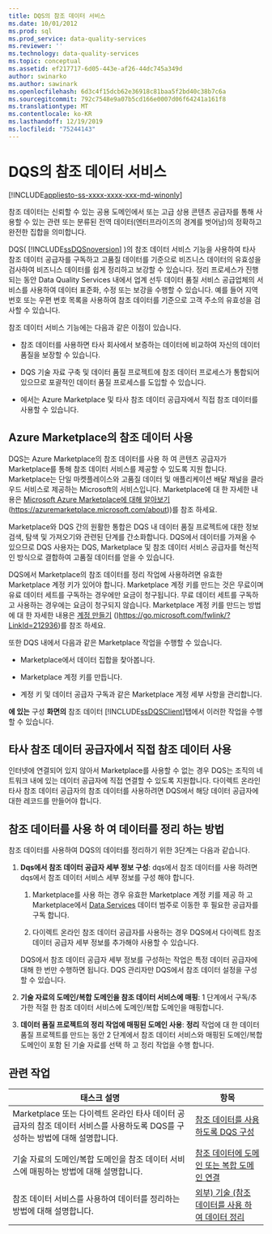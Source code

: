```yaml
---
title: DQS의 참조 데이터 서비스
ms.date: 10/01/2012
ms.prod: sql
ms.prod_service: data-quality-services
ms.reviewer: ''
ms.technology: data-quality-services
ms.topic: conceptual
ms.assetid: ef217717-6d05-443e-af26-44dc745a349d
author: swinarko
ms.author: sawinark
ms.openlocfilehash: 6d3c4f15dcb62e36918c81baa5f2bd40c38b7c6a
ms.sourcegitcommit: 792c7548e9a07b5cd166e0007d06f64241a161f8
ms.translationtype: MT
ms.contentlocale: ko-KR
ms.lasthandoff: 12/19/2019
ms.locfileid: "75244143"
---
```

# <a name="reference-data-services-in-dqs"></a>DQS의 참조 데이터 서비스

[!INCLUDE[appliesto-ss-xxxx-xxxx-xxx-md-winonly](../includes/appliesto-ss-xxxx-xxxx-xxx-md-winonly.md)]

  참조 데이터는 신뢰할 수 있는 공용 도메인에서 또는 고급 상용 콘텐츠 공급자를 통해 사용할 수 있는 관련 또는 분류된 전역 데이터(엔터프라이즈의 경계를 벗어남)의 정확하고 완전한 집합을 의미합니다.  
  
 DQS( [!INCLUDE[ssDQSnoversion](../includes/ssdqsnoversion-md.md)] )의 참조 데이터 서비스 기능을 사용하여 타사 참조 데이터 공급자를 구독하고 고품질 데이터를 기준으로 비즈니스 데이터의 유효성을 검사하여 비즈니스 데이터를 쉽게 정리하고 보강할 수 있습니다. 정리 프로세스가 진행되는 동안 Data Quality Services 내에서 업계 선두 데이터 품질 서비스 공급업체의 서비스를 사용하여 데이터 표준화, 수정 또는 보강을 수행할 수 있습니다. 예를 들어 지역 번호 또는 우편 번호 목록을 사용하여 참조 데이터를 기준으로 고객 주소의 유효성을 검사할 수 있습니다.  
  
 참조 데이터 서비스 기능에는 다음과 같은 이점이 있습니다.  
  
-   참조 데이터를 사용하면 타사 회사에서 보증하는 데이터에 비교하여 자신의 데이터 품질을 보장할 수 있습니다.  
  
-   DQS 기술 자료 구축 및 데이터 품질 프로젝트에 참조 데이터 프로세스가 통합되어 있으므로 포괄적인 데이터 품질 프로세스를 도입할 수 있습니다.  
  
-   에서는 Azure Marketplace 및 타사 참조 데이터 공급자에서 직접 참조 데이터를 사용할 수 있습니다.  
  
##  <a name="Marketplace"></a>Azure Marketplace의 참조 데이터 사용  
 DQS는 Azure Marketplace의 참조 데이터를 사용 하 여 콘텐츠 공급자가 Marketplace를 통해 참조 데이터 서비스를 제공할 수 있도록 지원 합니다. Marketplace는 단일 마켓플레이스와 고품질 데이터 및 애플리케이션 배달 채널을 클라우드 서비스로 제공하는 Microsoft의 서비스입니다. Marketplace에 대 한 자세한 내용은 [Microsoft Azure Marketplace에 대해 알아보기](https://azuremarketplace.microsoft.com/about) (https://azuremarketplace.microsoft.com/about))를 참조 하세요.
  
 Marketplace와 DQS 간의 원활한 통합은 DQS 내 데이터 품질 프로젝트에 대한 정보 검색, 탐색 및 가져오기와 관련된 단계를 간소화합니다. DQS에서 데이터를 가져올 수 있으므로 DQS 사용자는 DQS, Marketplace 및 참조 데이터 서비스 공급자를 혁신적인 방식으로 결합하여 고품질 데이터를 얻을 수 있습니다.  
  
 DQS에서 Marketplace의 참조 데이터를 정리 작업에 사용하려면 유효한 Marketplace 계정 키가 있어야 합니다. Marketplace 계정 키를 만드는 것은 무료이며 유료 데이터 세트를 구독하는 경우에만 요금이 청구됩니다. 무료 데이터 세트를 구독하고 사용하는 경우에는 요금이 청구되지 않습니다. Marketplace 계정 키를 만드는 방법에 대 한 자세한 내용은 [계정 만들기](https://go.microsoft.com/fwlink/?LinkId=212936) ()https://go.microsoft.com/fwlink/?LinkId=212936)를 참조 하세요.  
  
 또한 DQS 내에서 다음과 같은 Marketplace 작업을 수행할 수 있습니다.  
  
-   Marketplace에서 데이터 집합을 찾아봅니다.  
  
-   Marketplace 계정 키를 만듭니다.  
  
-   계정 키 및 데이터 공급자 구독과 같은 Marketplace 계정 세부 사항을 관리합니다.  
  
 
  **에 있는** 구성 **화면의** 참조 데이터 [!INCLUDE[ssDQSClient](../includes/ssdqsclient-md.md)]탭에서 이러한 작업을 수행할 수 있습니다.  
  
##  <a name="Direct"></a>타사 참조 데이터 공급자에서 직접 참조 데이터 사용  
 인터넷에 연결되어 있지 않아서 Marketplace를 사용할 수 없는 경우 DQS는 조직의 네트워크 내에 있는 데이터 공급자에 직접 연결할 수 있도록 지원합니다. 다이렉트 온라인 타사 참조 데이터 공급자의 참조 데이터를 사용하려면 DQS에서 해당 데이터 공급자에 대한 레코드를 만들어야 합니다.  
  
##  <a name="HowToCleanse"></a>참조 데이터를 사용 하 여 데이터를 정리 하는 방법  
 참조 데이터를 사용하여 DQS의 데이터를 정리하기 위한 3단계는 다음과 같습니다.  
  
1.  **Dqs에서 참조 데이터 공급자 세부 정보 구성**: dqs에서 참조 데이터를 사용 하려면 dqs에서 참조 데이터 서비스 세부 정보를 구성 해야 합니다.  
  
    1.  Marketplace를 사용 하는 경우 유효한 Marketplace 계정 키를 제공 하 고 Marketplace에서 [Data Services](https://azuremarketplace.microsoft.com/marketplace/apps/category/azure-active-directory-apps?page=1&subcategories=data-services) 데이터 범주로 이동한 후 필요한 공급자를 구독 합니다.  
  
    2.  다이렉트 온라인 참조 데이터 공급자를 사용하는 경우 DQS에서 다이렉트 참조 데이터 공급자 세부 정보를 추가해야 사용할 수 있습니다.  
  
     DQS에서 참조 데이터 공급자 세부 정보를 구성하는 작업은 특정 데이터 공급자에 대해 한 번만 수행하면 됩니다. DQS 관리자만 DQS에서 참조 데이터 설정을 구성할 수 있습니다.  
  
2.  **기술 자료의 도메인/복합 도메인을 참조 데이터 서비스에 매핑**: 1 단계에서 구독/추가한 적절 한 참조 데이터 서비스에 도메인/복합 도메인을 매핑합니다.  
  
3.  **데이터 품질 프로젝트의 정리 작업에 매핑된 도메인 사용**: **정리** 작업에 대 한 데이터 품질 프로젝트를 만드는 동안 2 단계에서 참조 데이터 서비스와 매핑된 도메인/복합 도메인이 포함 된 기술 자료를 선택 하 고 정리 작업을 수행 합니다.  
  
## <a name="related-tasks"></a>관련 작업  
  
|태스크 설명|항목|  
|----------------------|-----------|  
|Marketplace 또는 다이렉트 온라인 타사 데이터 공급자의 참조 데이터 서비스를 사용하도록 DQS를 구성하는 방법에 대해 설명합니다.|[참조 데이터를 사용 하도록 DQS 구성](../data-quality-services/configure-dqs-to-use-reference-data.md)|  
|기술 자료의 도메인/복합 도메인을 참조 데이터 서비스에 매핑하는 방법에 대해 설명합니다.|[참조 데이터에 도메인 또는 복합 도메인 연결](../data-quality-services/attach-domain-or-composite-domain-to-reference-data.md)|  
|참조 데이터 서비스를 사용하여 데이터를 정리하는 방법에 대해 설명합니다.|[외부&#41; 기술 &#40;참조 데이터를 사용 하 여 데이터 정리](../data-quality-services/cleanse-data-using-reference-data-external-knowledge.md)|  
  
  
